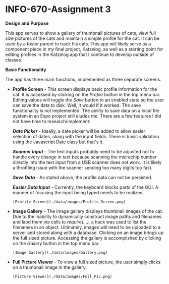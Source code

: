 # INFO-670-Assignment 3

**Design and Purpose**

This app serves to show a gallery of thumbnail pictures of cats, view full size pictures of the cats and maintain a simple profile for the cat. It can be used by a foster parent to track his cats.
This app will likely serve as a component piece in my final project, Katzelog, as well as a starting point for editing profiles in the Katzelog app that I continue to develop outside of classes.

**Basic Functionality**

The app has three main functions, implemented as three separate screens.

* **Profile Screen** - This screen displays basic profile information for the cat. It is accessed by clicking on the *Profile* button in the top menu bar. Editing values will toggle the *Save* button to an enabled state so the user can save the data to disk. Well, it would if it worked. The save functionality is not implemented. The ability to save data on a local file system in an Expo project still eludes me.
There are a few features I did not have time to research/implement:

    ***Date Picker*** - Ideally, a date picker will be added to allow easier selection of dates, along with the input fields. There is basic validation using the Javascript Date class but that's it.

    ***Scanner Input*** - The text inputs probably need to be adjusted not to handle every change in text because scanning the microchip number directly into the text input from a USB scanner does not work. It is likely a throttling issue with the scanner sending too many digits too fast.

    ***Save Data*** - As stated above, the profile data can not be persisted.

    ***Easier Data Input*** - Currently, the keyboard blocks parts of the GUI. A manner of focusing the input being typed needs to be realized.

      [Profile Screen](./data/images/Profile_Screen.png)

* **Image Gallery** - The image gallery displays thumbnail images of the cat. Due to the inability to dynamically construct image paths and filenames and laod them via calls to *require(...)*, a hack was used to list the filenames in an object. Ultimately, images will need to be uploaded to a server and stored along with a database. Clicking on an image brings up the full sized picture. Accessing the gallery is accomplished by clicking on the *Gallery* button in the top menu bar.

      [Image Gallery](./data/images/Gallery.png)

* **Full Picture Viewer** - To view a full sized picture, the user simply clicks on a thumbnail image in the gallery.

      [Picture Viewer](./data/images/Full_Pic.png)
